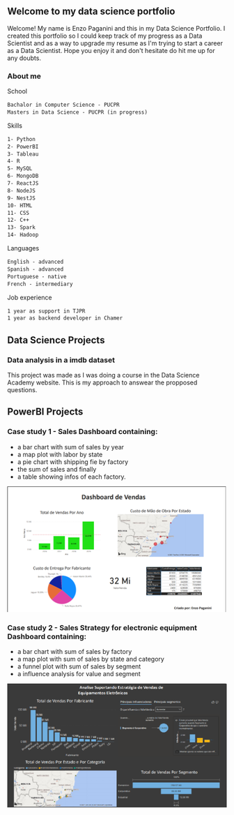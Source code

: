 ## Welcome to my data science portfolio

Welcome! My name is Enzo Paganini and this in my Data Science Portfolio. I created this portfolio so I could keep track of my progress as a Data Scientist and as a way to upgrade my resume as I'm trying to start a career as a Data Scientist. Hope you enjoy it and don't hesitate do hit me up for any doubts.



### About me

School

```markdown
Bachalor in Computer Science - PUCPR
Masters in Data Science - PUCPR (in progress)
```

Skills

```markdown
1- Python
2- PowerBI
3- Tableau
4- R
5- MySQL
6- MongoDB
7- ReactJS
8- NodeJS
9- NestJS
10- HTML
11- CSS
12- C++
13- Spark
14- Hadoop
```

Languages

```markdown
English - advanced
Spanish - advanced
Portuguese - native
French - intermediary
```

Job experience

```markdown
1 year as support in TJPR
1 year as backend developer in Chamer
```

## Data Science Projects

### Data analysis in a imdb dataset
This project was made as I was doing a course in the Data Science Academy website. This is my approach to answear the propposed questions.



## PowerBI Projects

### Case study 1 - Sales Dashboard containing:
- a bar chart with sum of sales by year
- a map plot with labor by state 
- a pie chart with shipping fie by factory 
- the sum of sales and finally 
- a table showing infos of each factory.

<img src="EstudoCaso1.png" alt="hi" class="inline"/>

### Case study 2 - Sales Strategy for electronic equipment Dashboard containing:
- a bar chart with sum of sales by factory
- a map plot with sum of sales by state and category 
- a funnel plot with sum of sales by segment 
- a influence analysis for value and segment

<img src="EstudoCaso2.png" alt="hi" class="inline"/>
